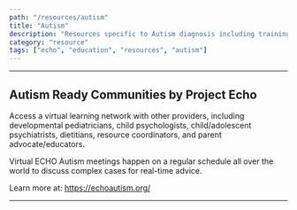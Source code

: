 ```yaml
---
path: "/resources/autism"
title: "Autism"
description: "Resources specific to Autism diagnosis including training and education materials for individuals, parents, and caregivers."
category: "resource"
tags: ["echo", "education", "resources", "autism"]
---
```


---

## Autism Ready Communities by Project Echo

Access a virtual learning network with other providers, including developmental pediatricians, child psychologists, child/adolescent psychiatrists, dietitians, resource coordinators, and parent advocate/educators.

Virtual ECHO Autism meetings happen on a regular schedule all over the world to discuss complex cases for real-time advice.

Learn more at: https://echoautism.org/

---
